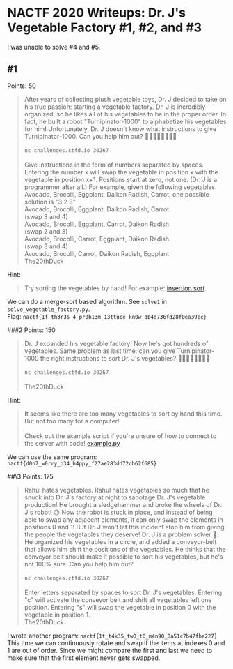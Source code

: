# NACTF 2020 Writeups: Dr. J's Vegetable Factory #1, #2, and #3
I was unable to solve #4 and #5.

## \#1
Points: 50
> After years of collecting plush vegetable toys, Dr. J decided to take on his true passion: starting a vegetable factory. Dr. J is incredibly organized, so he likes all of his vegetables to be in the proper order. In fact, he built a robot "Turnipinator-1000" to alphabetize his vegetables for him! Unfortunately, Dr. J doesn't know what instructions to give Turnipinator-1000. Can you help him out? 🥬🥕🌽🍆🥦🥒🥑🍄<br><br>
> `nc challenges.ctfd.io 30267`<br><br>
> Give instructions in the form of numbers separated by spaces. Entering the number x will swap the vegetable in position x with the vegetable in position x+1. Positions start at zero, not one. (Dr. J is a programmer after all.) For example, given the following vegetables: Avocado, Brocolli, Eggplant, Daikon Radish, Carrot, one possible solution is "3 2 3"<br>
> Avocado, Brocolli, Eggplant, Daikon Radish, Carrot<br>
> (swap 3 and 4)<br>
> Avocado, Brocolli, Eggplant, Carrot, Daikon Radish<br>
> (swap 2 and 3)<br>
> Avocado, Brocolli, Carrot, Eggplant, Daikon Radish<br>
> (swap 3 and 4)<br>
> Avocado, Brocolli, Carrot, Daikon Radish, Eggplant<br>
> The20thDuck

Hint:
> Try sorting the vegetables by hand! For example: [insertion sort](https://www.geeksforgeeks.org/insertion-sort/).

We can do a merge-sort based algorithm. See `solve1` in `solve_vegetable_factory.py`.<bR>
Flag: `nactf{1f_th3r3s_4_pr0b13m_13ttuce_kn0w_db4d736fd28f0ea39ec}`


##\#2
Points: 150
> Dr. J expanded his vegetable factory! Now he's got hundreds of vegetables. Same problem as last time: can you give Turnipinator-1000 the right instructions to sort Dr. J's vegetables? 🥬🥕🌽🍆🥦🥒🥑🍄<br><br>
> `nc challenges.ctfd.io 30267`<br><br>
> The20thDuck

Hint:
> It seems like there are too many vegetables to sort by hand this time. But not too many for a computer!<br><br>
> Check out the example script if you're unsure of how to connect to the server with code! [example.py](https://www.nactf.com/files/0f845c53ada888bb510e15b286a7acea/example.py)

We can use the same program: `nactf{d0n7_w0rry_p34_h4ppy_f27ae283dd72cb62f685}`


##\3
Points: 175
> Rahul hates vegetables. Rahul hates vegetables so much that he snuck into Dr. J's factory at night to sabotage Dr. J's vegetable production! He brought a sledgehammer and broke the wheels of Dr. J's robot! 😓 Now the robot is stuck in place, and instead of being able to swap any adjacent elements, it can only swap the elements in positions 0 and 1!
> But Dr. J won't let this incident stop him from giving the people the vegetables they deserve! Dr. J is a problem solver 🧠. He organized his vegetables in a circle, and added a conveyor-belt that allows him shift the positions of the vegetables. He thinks that the conveyor belt should make it possible to sort his vegetables, but he's not 100% sure. Can you help him out?<br><br>
> `nc challenges.ctfd.io 30267`<br><br>
> Enter letters separated by spaces to sort Dr. J's vegetables. Entering "c" will activate the conveyor belt and shift all vegetables left one position. Entering "s" will swap the vegetable in position 0 with the vegetable in position 1.<br>
> The20thDuck

I wrote another program: `nactf{1t_t4k35_tw0_t0_m4n90_8a51c7b47fbe227}`<br>
This time we can continuously rotate and swap if the items at indexes 0 and 1 are out of order.
Since we might compare the first and last we need to make sure that the first element never gets swapped.